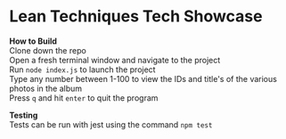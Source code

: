 # Lean Techniques Tech Showcase

**How to Build**<br>
Clone down the repo<br>
Open a fresh terminal window and navigate to the project<br>
Run `node index.js` to launch the project<br>
Type any number between 1-100 to view the IDs and title's of the various photos in the album<br>
Press `q` and hit `enter` to quit the program<br>


**Testing**<br>
Tests can be run with jest using the command `npm test`
